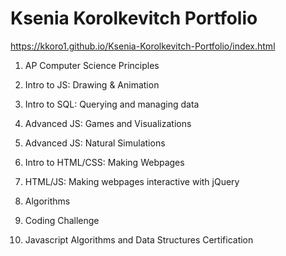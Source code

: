 # Ksenia Korolkevitch Portfolio

https://kkoro1.github.io/Ksenia-Korolkevitch-Portfolio/index.html

1. AP Computer Science Principles

2. Intro to JS: Drawing & Animation

3. Intro to SQL: Querying and managing data

4. Advanced JS: Games and Visualizations

5. Advanced JS: Natural Simulations

6. Intro to HTML/CSS: Making Webpages

7. HTML/JS: Making webpages interactive with jQuery

8. Algorithms

9. Coding Challenge

10. Javascript Algorithms and Data Structures Certification
